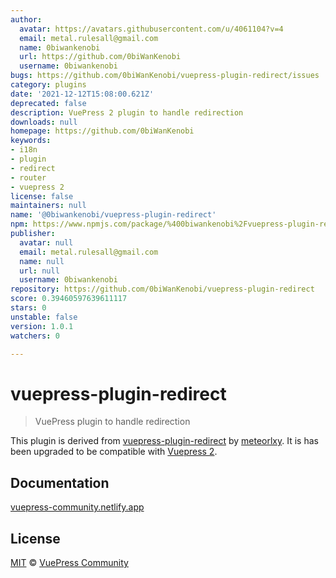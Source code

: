 ```yaml
---
author:
  avatar: https://avatars.githubusercontent.com/u/4061104?v=4
  email: metal.rulesall@gmail.com
  name: 0biwankenobi
  url: https://github.com/0biWanKenobi
  username: 0biwankenobi
bugs: https://github.com/0biWanKenobi/vuepress-plugin-redirect/issues
category: plugins
date: '2021-12-12T15:08:00.621Z'
deprecated: false
description: VuePress 2 plugin to handle redirection
downloads: null
homepage: https://github.com/0biWanKenobi
keywords:
- i18n
- plugin
- redirect
- router
- vuepress 2
license: false
maintainers: null
name: '@0biwankenobi/vuepress-plugin-redirect'
npm: https://www.npmjs.com/package/%400biwankenobi%2Fvuepress-plugin-redirect
publisher:
  avatar: null
  email: metal.rulesall@gmail.com
  name: null
  url: null
  username: 0biwankenobi
repository: https://github.com/0biWanKenobi/vuepress-plugin-redirect
score: 0.39460597639611117
stars: 0
unstable: false
version: 1.0.1
watchers: 0

---
```


# vuepress-plugin-redirect

> VuePress plugin to handle redirection

This plugin is derived from [vuepress-plugin-redirect](https://github.com/vuepress/vuepress-community/tree/main/packages/vuepress-plugin-redirect) by [meteorlxy](https://github.com/meteorlxy). It is has been upgraded to be compatible with [Vuepress 2](https://v2.vuepress.vuejs.org/).

## Documentation

[vuepress-community.netlify.app](https://vuepress-community.netlify.app)

## License

[MIT](https://github.com/vuepress/vuepress-community/blob/main/LICENSE) &copy; [VuePress Community](https://github.com/vuepress)
